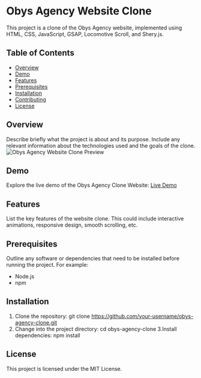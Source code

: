 <h1 id="obys-agency-website-clone">Obys Agency Website Clone</h1>
<p>This project is a clone of the Obys Agency website, implemented using HTML, CSS, JavaScript, GSAP, Locomotive Scroll, and Shery.js.</p>
<h2 id="table-of-contents">Table of Contents</h2>
<ul>
<li><a href="#overview">Overview</a></li>
<li><a href="#demo">Demo</a></li>
<li><a href="#features">Features</a></li>
<li><a href="#prerequisites">Prerequisites</a></li>
<li><a href="#installation">Installation</a></li>
<li><a href="#contributing">Contributing</a></li>
<li><a href="#license">License</a></li>
</ul>
<h2 id="overview">Overview</h2>
<p>Describe briefly what the project is about and its purpose. Include any relevant information about the technologies used and the goals of the clone.
<img src="obys.png" alt="Obys Agency Website Clone Preview"></p>
<h2 id="demo">Demo</h2>
<p>Explore the live demo of the Obys Agency Clone Website: <a href="(https://obys-agencyclone.netlify.app/)">Live Demo</a></p>
<h2 id="features">Features</h2>
<p>List the key features of the website clone. This could include interactive animations, responsive design, smooth scrolling, etc.</p>
<h2 id="prerequisites">Prerequisites</h2>
<p>Outline any software or dependencies that need to be installed before running the project. For example:</p>
<ul>
<li>Node.js</li>
<li>npm</li>
</ul>
<h2 id="installation">Installation</h2>
<ol>
<li>Clone the repository:
git clone <a href="https://github.com/your-username/obys-agency-clone.git">https://github.com/your-username/obys-agency-clone.git</a>	</li>
<li>Change into the project directory:
cd obys-agency-clone
3.Install dependencies:
npm install</li>
</ol>
<h2 id="license">License</h2>
<p>This project is licensed under the MIT License.</p>
